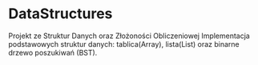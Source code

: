 # DataStructures
Projekt ze Struktur Danych oraz Złożoności Obliczeniowej
Implementacja podstawowych struktur danych: tablica(Array), lista(List) oraz binarne drzewo poszukiwań (BST).
